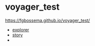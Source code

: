 # voyager_test
https://fgbossema.github.io/voyager_test/

- [explorer](voyager-explorer.html)
- [story](voyager-story.html)
- 
